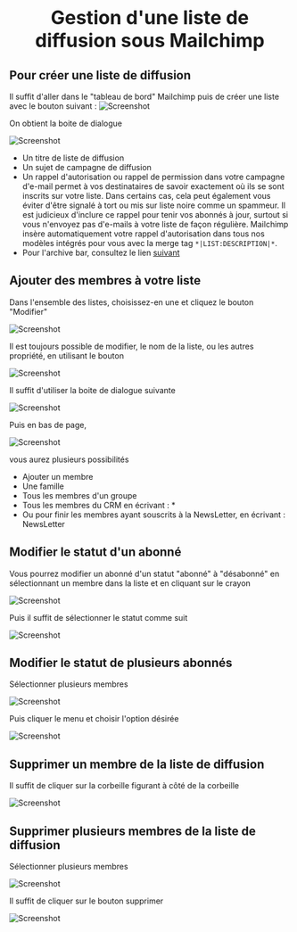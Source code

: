 
# <center><big>Gestion d'une liste de diffusion sous Mailchimp</big></center>

## Pour créer une liste de diffusion

Il suffit d'aller dans le "tableau de bord" Mailchimp puis de créer une liste avec le bouton suivant :
![Screenshot](../../img/mailchimp/listcreation.png)

On obtient la boite de dialogue

![Screenshot](../../img/mailchimp/listecreation2.png)

* Un titre de liste de diffusion
* Un sujet de campagne de diffusion
* Un rappel d'autorisation ou rappel de permission dans votre campagne d'e-mail permet à vos destinataires de savoir exactement où ils se sont inscrits sur votre liste.
Dans certains cas, cela peut également vous éviter d'être signalé à tort ou mis sur liste noire comme un spammeur. Il est judicieux d'inclure ce rappel pour tenir vos abonnés à jour, surtout si vous n'envoyez pas d'e-mails à votre liste de façon régulière. Mailchimp insère automatiquement votre rappel d'autorisation dans tous nos modèles intégrés pour vous avec la merge tag ```*|LIST:DESCRIPTION|*```.
* Pour l'archive bar, consultez le lien [suivant](https://mailchimp.com/fr/help/hide-content-in-email-campaign-archives-and-pages/)


## Ajouter des membres à votre liste

Dans l'ensemble des listes, choisissez-en une et cliquez le bouton "Modifier"

![Screenshot](../../img/mailchimp/listmodification.png)

Il est toujours possible de modifier, le nom de la liste, ou les autres propriété, en utilisant le bouton

![Screenshot](../../img/mailchimp/modifylist.png)

Il suffit d'utiliser la boite de dialogue suivante 

![Screenshot](../../img/mailchimp/modifylist1.png)

Puis en bas de page, 

![Screenshot](../../img/mailchimp/addMembers.png)

vous aurez plusieurs possibilités

- Ajouter un membre
- Une famille
- Tous les membres d'un groupe
- Tous les membres du CRM en écrivant : *
- Ou pour finir les membres ayant souscrits à la NewsLetter, en écrivant : NewsLetter

## Modifier le statut d'un abonné

Vous pourrez modifier un abonné d'un statut "abonné" à "désabonné" en sélectionnant un membre dans la liste et en cliquant sur le crayon

![Screenshot](../../img/mailchimp/modifyUserStatut.png)

Puis il suffit de sélectionner le statut comme suit

![Screenshot](../../img/mailchimp/modifyUserStatut1.png)

## Modifier le statut de plusieurs abonnés

Sélectionner plusieurs membres

![Screenshot](../../img/mailchimp/selectMembers.png)

Puis cliquer le menu et choisir l'option désirée

![Screenshot](../../img/mailchimp/subUnsub.png)


## Supprimer un membre de la liste de diffusion

Il suffit de cliquer sur la corbeille figurant à côté de la corbeille

![Screenshot](../../img/mailchimp/modifyUserStatut.png)


## Supprimer plusieurs membres de la liste de diffusion

Sélectionner plusieurs membres

![Screenshot](../../img/mailchimp/selectMembers.png)

Il suffit de cliquer sur le bouton supprimer

![Screenshot](../../img/mailchimp/deleteMembers2.png)




